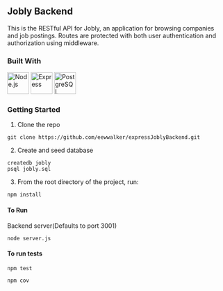 
## Jobly Backend
This is the RESTful API for Jobly, an application for browsing companies and job postings. Routes are protected with both user authentication and authorization using middleware. 

### Built With
<img width="50" src="https://user-images.githubusercontent.com/25181517/183568594-85e280a7-0d7e-4d1a-9028-c8c2209e073c.png" alt="Node.js" title="Node.js"/> <img width="50" src="https://user-images.githubusercontent.com/25181517/183859966-a3462d8d-1bc7-4880-b353-e2cbed900ed6.png" alt="Express" title="Express"/> <img width="50" src="https://user-images.githubusercontent.com/25181517/117208740-bfb78400-adf5-11eb-97bb-09072b6bedfc.png" alt="PostgreSQL" title="PostgreSQL"/> 

### Getting Started
1. Clone the repo
 ```
git clone https://github.com/eewwalker/expressJoblyBackend.git
```
2. Create and seed database
```
createdb jobly
psql jobly.sql 
```
3. From the root directory of the project, run:
```
npm install
```

#### To Run 
Backend server(Defaults to port 3001)
```
node server.js
```
#### To run tests
```
npm test
```
```
npm cov
```
